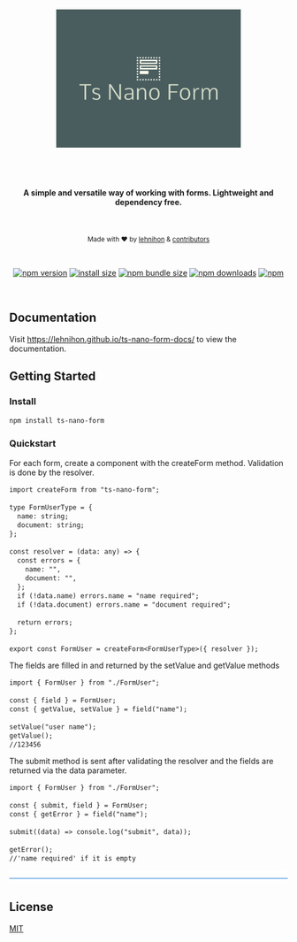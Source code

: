 </br>
<p align="center">
  <img src="./logo.png" alt="tsnanoform" height="250"  />
</p>
<h1 align="center"></h1>
</br>
<p align="center">
  <b>A simple and versatile way of working with forms. Lightweight and dependency free.</b>
</p>
</br>
<p align="center">
  <sub>Made with ❤️ by <a href="https://github.com/lehnihon">lehnihon</a> & <a href="https://github.com/lehnihon/ts-nano-form/graphs/contributors">contributors</a></sub>
</p>

<br />

<div align="center">

[![npm version](https://img.shields.io/npm/v/ts-nano-form.svg?style=flat-square)](https://www.npmjs.org/package/ts-nano-form)
[![install size](https://img.shields.io/badge/dynamic/json?url=https://packagephobia.com/v2/api.json?p=ts-nano-form&query=$.install.pretty&label=install%20size&style=flat-square)](https://packagephobia.now.sh/result?p=ts-nano-form)
[![npm bundle size](https://img.shields.io/bundlephobia/minzip/ts-nano-form?style=flat-square)](https://bundlephobia.com/package/ts-nano-form@latest)
[![npm downloads](https://img.shields.io/npm/dm/ts-nano-form.svg?style=flat-square)](https://www.npmjs.com/package/ts-nano-form)
[![npm](https://img.shields.io/npm/l/ts-nano-form?style=flat-square)](https://github.com/lehnihon/ts-nano-form/blob/main/LICENSE)

</div>

<br />

## Documentation

Visit https://lehnihon.github.io/ts-nano-form-docs/ to view the documentation.

## Getting Started

### Install

```bash
npm install ts-nano-form
```

### Quickstart

For each form, create a component with the createForm method.
Validation is done by the resolver.

```tsx
import createForm from "ts-nano-form";

type FormUserType = {
  name: string;
  document: string;
};

const resolver = (data: any) => {
  const errors = {
    name: "",
    document: "",
  };
  if (!data.name) errors.name = "name required";
  if (!data.document) errors.name = "document required";

  return errors;
};

export const FormUser = createForm<FormUserType>({ resolver });
```

The fields are filled in and returned by the setValue and getValue methods

```tsx
import { FormUser } from "./FormUser";

const { field } = FormUser;
const { getValue, setValue } = field("name");

setValue("user name");
getValue();
//123456
```

The submit method is sent after validating the resolver and the fields are returned via the data parameter.

```tsx
import { FormUser } from "./FormUser";

const { submit, field } = FormUser;
const { getError } = field("name");

submit((data) => console.log("submit", data));

getError();
//'name required' if it is empty
```

![divider](./divider.png)

## License

[MIT](/LICENSE)
